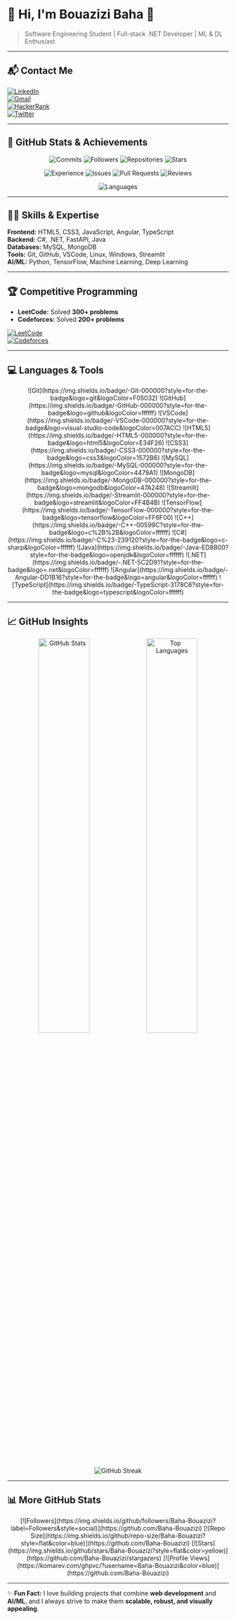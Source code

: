# 👋 Hi, I'm Bouazizi Baha 📝

> Software Engineering Student | Full-stack .NET Developer | ML & DL Enthusiast  

---

## 📬 Contact Me

[![LinkedIn](https://img.shields.io/badge/LinkedIn-Bouazizi%20Baha-blue?logo=LinkedIn&logoColor=white)](https://www.linkedin.com/in/baha-bouazizi-95b39524b)  
[![Gmail](https://img.shields.io/badge/Gmail-Baha.Bouazizi@isimg.tn-red?logo=Gmail&logoColor=white)](mailto:Baha.Bouazizi@isimg.tn)  
[![HackerRank](https://img.shields.io/badge/HackerRank-BouaziziBaha-brightgreen?logo=HackerRank&logoColor=white)](https://www.hackerrank.com/profile/CPCISIMG_II)  
[![Twitter](https://img.shields.io/twitter/follow/BouaziziBaha?label=Follow&style=social)](https://twitter.com/BouaziziBaha)

---

## 🚀 GitHub Stats & Achievements

<p align="center">
  <img alt="Commits" src="https://img.shields.io/badge/Commits-326-blue?style=for-the-badge&logo=git">
  <img alt="Followers" src="https://img.shields.io/badge/Followers-85-green?style=for-the-badge&logo=github">
  <img alt="Repositories" src="https://img.shields.io/badge/Repositories-30-purple?style=for-the-badge&logo=github">
  <img alt="Stars" src="https://img.shields.io/badge/Stars-36-yellow?style=for-the-badge&logo=github">
</p>

<p align="center">
  <img alt="Experience" src="https://img.shields.io/badge/Experience-Junior%20Dev-orange?style=for-the-badge&logo=visual-studio-code">
  <img alt="Issues" src="https://img.shields.io/badge/Issues-1-lightgrey?style=for-the-badge&logo=github">
  <img alt="Pull Requests" src="https://img.shields.io/badge/PRs-1-lightblue?style=for-the-badge&logo=github">
  <img alt="Reviews" src="https://img.shields.io/badge/Reviews-1-darkgrey?style=for-the-badge&logo=github">
</p>

<p align="center">
  <img alt="Languages" src="https://img.shields.io/badge/MultiLanguage-12-purple?style=for-the-badge&logo=programming">
</p>

---

## 🧑‍💻 Skills & Expertise

**Frontend:** HTML5, CSS3, JavaScript, Angular, TypeScript  
**Backend:** C#, .NET, FastAPI, Java  
**Databases:** MySQL, MongoDB  
**Tools:** Git, GitHub, VSCode, Linux, Windows, Streamlit  
**AI/ML:** Python, TensorFlow, Machine Learning, Deep Learning  

---

## 🏆 Competitive Programming

- **LeetCode:** Solved **300+ problems**  
- **Codeforces:** Solved **200+ problems**  

[![LeetCode](https://img.shields.io/badge/LeetCode-BouaziziBaha-orange?logo=leetcode&logoColor=white)](https://leetcode.com/BouaziziBaha/)  
[![Codeforces](https://img.shields.io/badge/Codeforces-BouaziziBaha-blue?logo=codeforces&logoColor=white)](https://codeforces.com/profile/BouaziziBaha)

---

## 💻 Languages & Tools

<p align="center">
  ![Git](https://img.shields.io/badge/-Git-000000?style=for-the-badge&logo=git&logoColor=F05032)
  ![GitHub](https://img.shields.io/badge/-GitHub-000000?style=for-the-badge&logo=github&logoColor=ffffff)
  ![VSCode](https://img.shields.io/badge/-VSCode-000000?style=for-the-badge&logo=visual-studio-code&logoColor=007ACC)
  ![HTML5](https://img.shields.io/badge/-HTML5-000000?style=for-the-badge&logo=html5&logoColor=E34F26)
  ![CSS3](https://img.shields.io/badge/-CSS3-000000?style=for-the-badge&logo=css3&logoColor=1572B6)
  ![MySQL](https://img.shields.io/badge/-MySQL-000000?style=for-the-badge&logo=mysql&logoColor=4479A1)
  ![MongoDB](https://img.shields.io/badge/-MongoDB-000000?style=for-the-badge&logo=mongodb&logoColor=47A248)
  ![Streamlit](https://img.shields.io/badge/-Streamlit-000000?style=for-the-badge&logo=streamlit&logoColor=FF4B4B)
  ![TensorFlow](https://img.shields.io/badge/-TensorFlow-000000?style=for-the-badge&logo=tensorflow&logoColor=FF6F00)
  ![C++](https://img.shields.io/badge/-C++-00599C?style=for-the-badge&logo=c%2B%2B&logoColor=ffffff)
  ![C#](https://img.shields.io/badge/-C%23-239120?style=for-the-badge&logo=c-sharp&logoColor=ffffff)
  ![Java](https://img.shields.io/badge/-Java-ED8B00?style=for-the-badge&logo=openjdk&logoColor=ffffff)
  ![.NET](https://img.shields.io/badge/-.NET-5C2D91?style=for-the-badge&logo=.net&logoColor=ffffff)
  ![Angular](https://img.shields.io/badge/-Angular-DD1B16?style=for-the-badge&logo=angular&logoColor=ffffff)
  ![TypeScript](https://img.shields.io/badge/-TypeScript-3178C6?style=for-the-badge&logo=typescript&logoColor=ffffff)
</p>

---

## 📈 GitHub Insights

<p align="center">
  <img alt="GitHub Stats" src="https://github-readme-stats.vercel.app/api?username=Baha-Bouazizi&show_icons=true&count_private=true&theme=radical" width="48%">
  <img alt="Top Languages" src="https://github-readme-stats.vercel.app/api/top-langs/?username=Baha-Bouazizi&layout=compact&theme=radical" width="48%">
</p>

<p align="center">
  <img alt="GitHub Streak" src="https://github-readme-streak-stats.herokuapp.com/?user=Baha-Bouazizi&theme=radical&hide_border=true">
</p>

---

## 📊 More GitHub Stats

<p align="center">
  [![Followers](https://img.shields.io/github/followers/Baha-Bouazizi?label=Followers&style=social)](https://github.com/Baha-Bouazizi)
  [![Repo Size](https://img.shields.io/github/repo-size/Baha-Bouazizi?style=flat&color=blue)](https://github.com/Baha-Bouazizi)
  [![Stars](https://img.shields.io/github/stars/Baha-Bouazizi?style=flat&color=yellow)](https://github.com/Baha-Bouazizi/stargazers)
  [![Profile Views](https://komarev.com/ghpvc/?username=Baha-Bouazizi&color=blue)](https://github.com/Baha-Bouazizi)
</p>

---

✨ **Fun Fact:** I love building projects that combine **web development** and **AI/ML**, and I always strive to make them **scalable, robust, and visually appealing**.
